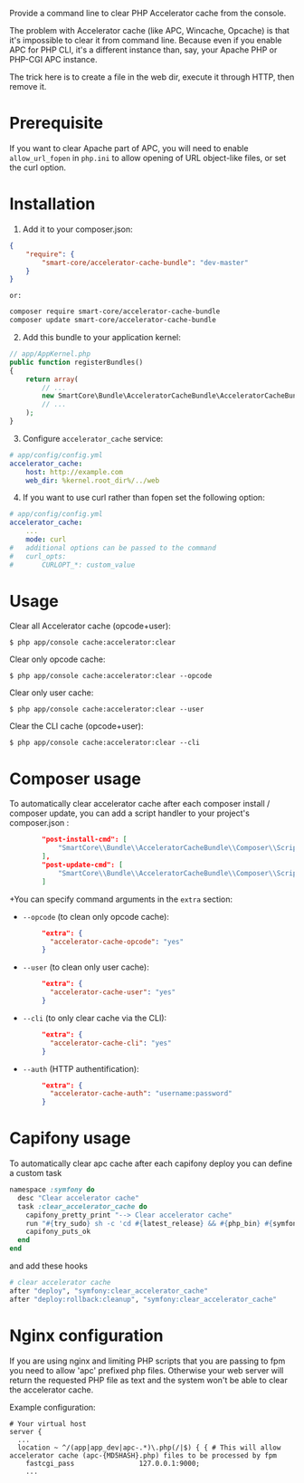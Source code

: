 Provide a command line to clear PHP Accelerator cache from the console.

The problem with Accelerator cache (like APC, Wincache, Opcache) is that it's impossible to clear it from command line.
Because even if you enable APC for PHP CLI, it's a different instance than,
say, your Apache PHP or PHP-CGI APC instance.

The trick here is to create a file in the web dir, execute it through HTTP,
then remove it.

Prerequisite
============

If you want to clear Apache part of APC, you will need to enable `allow_url_fopen` in `php.ini` to allow opening of URL
object-like files, or set the curl option.



Installation
============

  1. Add it to your composer.json:

```json
{
    "require": {
        "smart-core/accelerator-cache-bundle": "dev-master"
    }
}
```

    or:

```sh
composer require smart-core/accelerator-cache-bundle
composer update smart-core/accelerator-cache-bundle
```

  2. Add this bundle to your application kernel:

```php
// app/AppKernel.php
public function registerBundles()
{
    return array(
        // ...
        new SmartCore\Bundle\AcceleratorCacheBundle\AcceleratorCacheBundle(),
        // ...
    );
}
```

  3. Configure `accelerator_cache` service:

```yml
# app/config/config.yml
accelerator_cache:
    host: http://example.com
    web_dir: %kernel.root_dir%/../web
```

  4. If you want to use curl rather than fopen set the following option:

```yml
# app/config/config.yml
accelerator_cache:
    ...
    mode: curl
#   additional options can be passed to the command
#   curl_opts:
#       CURLOPT_*: custom_value
```

Usage
=====

Clear all Accelerator cache (opcode+user):

    $ php app/console cache:accelerator:clear

Clear only opcode cache:

    $ php app/console cache:accelerator:clear --opcode

Clear only user cache:

    $ php app/console cache:accelerator:clear --user

Clear the CLI cache (opcode+user):

    $ php app/console cache:accelerator:clear --cli


Composer usage
==============

To automatically clear accelerator cache after each composer install / composer update, you can add a script handler to your project's composer.json :

```json
        "post-install-cmd": [
            "SmartCore\\Bundle\\AcceleratorCacheBundle\\Composer\\ScriptHandler::clearCache"
        ],
        "post-update-cmd": [
            "SmartCore\\Bundle\\AcceleratorCacheBundle\\Composer\\ScriptHandler::clearCache"
        ]
```

+You can specify command arguments in the `extra` section:

- `--opcode` (to clean only opcode cache):

```json
        "extra": {
          "accelerator-cache-opcode": "yes"
        }
```

- `--user` (to clean only user cache):

```json
        "extra": {
          "accelerator-cache-user": "yes"
        }
```

- `--cli` (to only clear cache via the CLI):

```json
        "extra": {
          "accelerator-cache-cli": "yes"
        }
```

- `--auth` (HTTP authentification):

```json
        "extra": {
          "accelerator-cache-auth": "username:password"
        }
```


Capifony usage
==============

To automatically clear apc cache after each capifony deploy you can define a custom task

```ruby
namespace :symfony do
  desc "Clear accelerator cache"
  task :clear_accelerator_cache do
    capifony_pretty_print "--> Clear accelerator cache"
    run "#{try_sudo} sh -c 'cd #{latest_release} && #{php_bin} #{symfony_console} cache:accelerator:clear #{console_options}'"
    capifony_puts_ok
  end
end
```

and add these hooks

```ruby
# clear accelerator cache
after "deploy", "symfony:clear_accelerator_cache"
after "deploy:rollback:cleanup", "symfony:clear_accelerator_cache"
```

Nginx configuration
===================

If you are using nginx and limiting PHP scripts that you are passing to fpm you need to allow 'apc' prefixed php files. Otherwise your web server will return the requested PHP file as text and the system won't be able to clear the accelerator cache.

Example configuration:
```
# Your virtual host
server {
  ...
  location ~ ^/(app|app_dev|apc-.*)\.php(/|$) { { # This will allow accelerator cache (apc-{MD5HASH}.php) files to be processed by fpm
    fastcgi_pass                127.0.0.1:9000;
    ...
``` 
